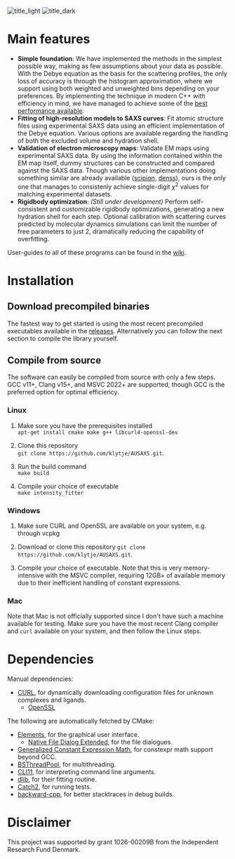 ![title_light](../media/title_dark.png?raw=true#gh-light-mode-only)
![title_dark](../media/title_light.png?raw=true#gh-dark-mode-only)

# Main features
- **Simple foundation**: We have implemented the methods in the simplest possible way, making as few assumptions about your data as possible. With the Debye equation as the basis for the scattering profiles, the only loss of accuracy is through the histogram approximation, where we support using both weighted and unweighted bins depending on your preferences. By implementing the technique in modern C++ with efficiency in mind, we have managed to achieve some of the [best performance available](https://github.com/klytje/AUSAXS/blob/media/benchmark.png).
- **Fitting of high-resolution models to SAXS curves**: Fit atomic structure files using experimental SAXS data using an efficient implementation of the Debye equation. Various options are available regarding the handling of both the excluded volume and hydration shell. 
- **Validation of electron microscopy maps**: Validate EM maps using experimental SAXS data. By using the information contained within the EM map itself, dummy structures can be constructed and compared against the SAXS data. Though various other implementations doing something similar are already available ([scipion](scipion.i2pc.es), [denss](https://tdgrant.com/)), ours is the only one that manages to consistenly achieve single-digit $\chi^2$ values for matching experimental datasets. 
- **Rigidbody optimization**: _(Still under development)_ Perform self-consistent and customizable rigidbody optimizations, generating a new hydration shell for each step. Optional calibration with scattering curves predicted by molecular dynamics simulations can limit the number of free parameters to just 2, dramatically reducing the capability of overfitting.

User-guides to all of these programs can be found in the [wiki](https://github.com/klytje/AUSAXS/wiki).

# Installation
## Download precompiled binaries
The fastest way to get started is using the most recent precompiled executables available in the [releases](https://github.com/klytje/AUSAXS/releases). Alternatively you can follow the next section to compile the library yourself. 

## Compile from source
The software can easily be compiled from source with only a few steps. GCC v11+, Clang v15+, and MSVC 2022+ are supported, though GCC is the preferred option for optimal efficiency.

### Linux
1. Make sure you have the prerequisites installed  
`apt-get install cmake make g++ libcurl4-openssl-dev`

2. Clone this repository  
`git clone https://github.com/klytje/AUSAXS.git`.

3. Run the build command  
`make build`

4. Compile your choice of executable  
`make intensity_fitter`

### Windows
1. Make sure CURL and OpenSSL are available on your system, e.g. through vcpkg

2. Download or clone this repository
`git clone https://github.com/klytje/AUSAXS.git`.

3. Compile your choice of executable. Note that this is very memory-intensive with the MSVC compiler, requiring 12GB+ of available memory due to their inefficient handling of constant expressions. 

### Mac
Note that Mac is not officially supported since I don't have such a machine available for testing. Make sure you have the most recent Clang compiler and `curl` available on your system, and then follow the Linux steps. 

# Dependencies
Manual dependencies:
*	[CURL](https://github.com/curl/curl), for dynamically downloading configuration files for unknown complexes and ligands. 
	*	[OpenSSL](https://github.com/openssl/openssl)

The following are automatically fetched by CMake:
*	[Elements](https://github.com/cycfi/elements), for the graphical user interface.
	*	[Native File Dialog Extended](https://github.com/btzy/nativefiledialog-extended), for the file dialogues. 
*	[Generalized Constant Expression Math](https://github.com/kthohr/gcem), for constexpr math support beyond GCC. 
*	[BSThreadPool](https://github.com/bshoshany/thread-pool), for multithreading. 
*	[CLI11](https://github.com/CLIUtils/CLI11), for interpreting command line arguments. 
*	[dlib](https://github.com/davisking/dlib), for their fitting routine. 
*	[Catch2](https://github.com/catchorg/Catch2), for running tests.
*	[backward-cpp](https://github.com/bombela/backward-cpp), for better stacktraces in debug builds. 

# Disclaimer
This project was supported by grant 1026-00209B from the Independent Research Fund Denmark. 
